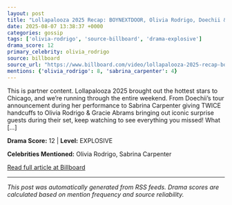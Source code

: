 ```yaml
---
layout: post
title: "Lollapalooza 2025 Recap: BOYNEXTDOOR, Olivia Rodrigo, Doechii & More Heat Up Chicago | All Access | Billboard News"
date: 2025-08-07 13:38:37 +0000
categories: gossip
tags: ['olivia-rodrigo', 'source-billboard', 'drama-explosive']
drama_score: 12
primary_celebrity: olivia_rodrigo
source: billboard
source_url: "https://www.billboard.com/video/lollapalooza-2025-recap-boynextdoor-more-heat-up-chicago/"
mentions: {'olivia_rodrigo': 8, 'sabrina_carpenter': 4}
---
```


This is partner content. Lollapalooza 2025 brought out the hottest stars to Chicago, and we’re running through the entire weekend. From Doechii’s tour announcement during her performance to Sabrina Carpenter giving TWICE handcuffs to Olivia Rodrigo &#38; Gracie Abrams bringing out iconic surprise guests during their set, keep watching to see everything you missed! What [&#8230;]

**Drama Score:** 12 | **Level:** EXPLOSIVE

**Celebrities Mentioned:** Olivia Rodrigo, Sabrina Carpenter

[Read full article at Billboard](https://www.billboard.com/video/lollapalooza-2025-recap-boynextdoor-more-heat-up-chicago/)

---
*This post was automatically generated from RSS feeds. Drama scores are calculated based on mention frequency and source reliability.*

